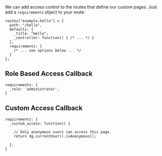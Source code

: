 We can add access control to the routes that define our custom pages. Just add a `requirements` object to your route:

```
routes["example.hello"] = {
  path: "/hello",
  defaults: {
    _title: "Hello",
    _controller: function() { /* ... */ }
  },
  requirements: {
    /* ... see options below ... */
  }
};
```

## Role Based Access Callback

```
requirements: {
  _role: 'administrator',
}
```

## Custom Access Callback

```
requirements: {
  _custom_access: function() {

    // Only anonymous users can access this page.
    return dg.currentUser().isAnonymous();

  },
}
```
